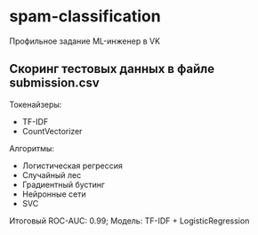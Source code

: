 # spam-classification
Профильное задание ML-инженер в VK

## Скоринг тестовых данных в файле submission.csv

Токенайзеры:
* TF-IDF
* CountVectorizer

Алгоритмы:
* Логистическая регрессия
* Случайный лес
* Градиентный бустинг
* Нейронные сети
* SVC

Итоговый ROC-AUC: 0.99; Модель: TF-IDF + LogisticRegression


